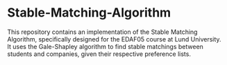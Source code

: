 # Stable-Matching-Algorithm
This repository contains an implementation of the Stable Matching Algorithm, specifically designed for the EDAF05 course at Lund University. It uses the Gale-Shapley algorithm to find stable matchings between students and companies, given their respective preference lists.
